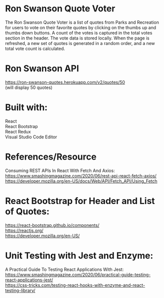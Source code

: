 # Ron Swanson Quote Voter<br>

The Ron Swanson Quote Voter is a list of quotes from Parks and Recreation for users to vote on their favorite quotes by clicking on the thumbs up and thumbs down buttons. A count of the votes is captured in the total votes section in the header. The vote data is stored locally. When the page is refreshed, a new set of quotes is generated in a random order, and a new total vote count is calculated. 

# Ron Swanson API<br>

https://ron-swanson-quotes.herokuapp.com/v2/quotes/50<br>
(will display 50 quotes)

# Built with:<br>
React<br>
React Bootstrap<br>
React Redux<br>
Visual Studio Code Editor
 
# References/Resource

Consuming REST APIs In React With Fetch And Axios:<br>
https://www.smashingmagazine.com/2020/06/rest-api-react-fetch-axios/<br>
https://developer.mozilla.org/en-US/docs/Web/API/Fetch_API/Using_Fetch<br>

# React Bootstrap for Header and List of Quotes:

https://react-bootstrap.github.io/components/<br>
https://reactjs.org/<br>
https://developer.mozilla.org/en-US/<br>

# Unit Testing with Jest and Enzyme:

A Practical Guide To Testing React Applications With Jest:<br>
https://www.smashingmagazine.com/2020/06/practical-guide-testing-react-applications-jest/<br>
https://css-tricks.com/testing-react-hooks-with-enzyme-and-react-testing-library/<br>




